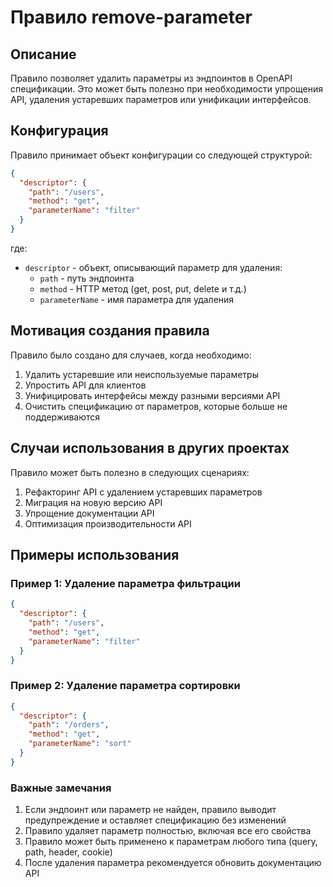 # Правило remove-parameter

## Описание
Правило позволяет удалить параметры из эндпоинтов в OpenAPI спецификации. Это может быть полезно при необходимости упрощения API, удаления устаревших параметров или унификации интерфейсов.

## Конфигурация
Правило принимает объект конфигурации со следующей структурой:

```json
{
  "descriptor": {
    "path": "/users",
    "method": "get",
    "parameterName": "filter"
  }
}
```

где:
- `descriptor` - объект, описывающий параметр для удаления:
  - `path` - путь эндпоинта
  - `method` - HTTP метод (get, post, put, delete и т.д.)
  - `parameterName` - имя параметра для удаления

## Мотивация создания правила
Правило было создано для случаев, когда необходимо:
1. Удалить устаревшие или неиспользуемые параметры
2. Упростить API для клиентов
3. Унифицировать интерфейсы между разными версиями API
4. Очистить спецификацию от параметров, которые больше не поддерживаются

## Случаи использования в других проектах
Правило может быть полезно в следующих сценариях:

1. Рефакторинг API с удалением устаревших параметров
2. Миграция на новую версию API
3. Упрощение документации API
4. Оптимизация производительности API

## Примеры использования

### Пример 1: Удаление параметра фильтрации
```json
{
  "descriptor": {
    "path": "/users",
    "method": "get",
    "parameterName": "filter"
  }
}
```

### Пример 2: Удаление параметра сортировки
```json
{
  "descriptor": {
    "path": "/orders",
    "method": "get",
    "parameterName": "sort"
  }
}
```

### Важные замечания
1. Если эндпоинт или параметр не найден, правило выводит предупреждение и оставляет спецификацию без изменений
2. Правило удаляет параметр полностью, включая все его свойства
3. Правило может быть применено к параметрам любого типа (query, path, header, cookie)
4. После удаления параметра рекомендуется обновить документацию API 